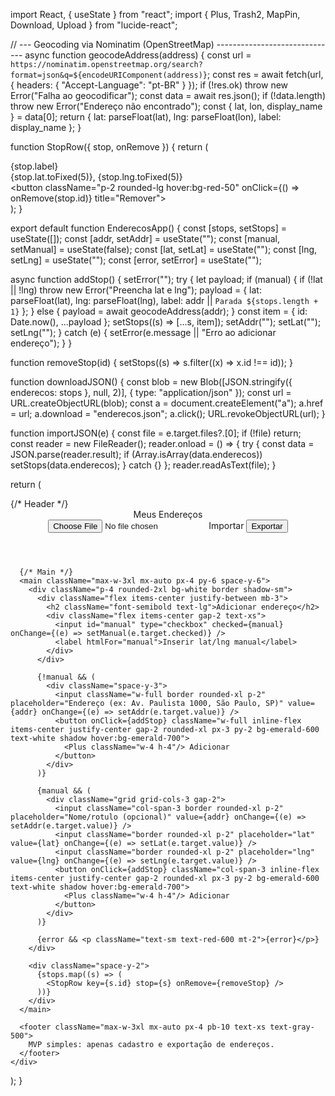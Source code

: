 import React, { useState } from "react";
import { Plus, Trash2, MapPin, Download, Upload } from "lucide-react";

// --- Geocoding via Nominatim (OpenStreetMap) ------------------------------
async function geocodeAddress(address) {
  const url = `https://nominatim.openstreetmap.org/search?format=json&q=${encodeURIComponent(address)}`;
  const res = await fetch(url, { headers: { "Accept-Language": "pt-BR" } });
  if (!res.ok) throw new Error("Falha ao geocodificar");
  const data = await res.json();
  if (!data.length) throw new Error("Endereço não encontrado");
  const { lat, lon, display_name } = data[0];
  return { lat: parseFloat(lat), lng: parseFloat(lon), label: display_name };
}

function StopRow({ stop, onRemove }) {
  return (
    <div className="flex items-center gap-3 p-3 rounded-xl bg-white border shadow-sm">
      <MapPin className="w-4 h-4 text-emerald-600" />
      <div className="flex-1">
        <div className="font-medium">{stop.label}</div>
        <div className="text-xs text-gray-500">{stop.lat.toFixed(5)}, {stop.lng.toFixed(5)}</div>
      </div>
      <button className="p-2 rounded-lg hover:bg-red-50" onClick={() => onRemove(stop.id)} title="Remover">
        <Trash2 className="w-4 h-4" />
      </button>
    </div>
  );
}

export default function EnderecosApp() {
  const [stops, setStops] = useState([]);
  const [addr, setAddr] = useState("");
  const [manual, setManual] = useState(false);
  const [lat, setLat] = useState("");
  const [lng, setLng] = useState("");
  const [error, setError] = useState("");

  async function addStop() {
    setError("");
    try {
      let payload;
      if (manual) {
        if (!lat || !lng) throw new Error("Preencha lat e lng");
        payload = { lat: parseFloat(lat), lng: parseFloat(lng), label: addr || `Parada ${stops.length + 1}` };
      } else {
        payload = await geocodeAddress(addr);
      }
      const item = { id: Date.now(), ...payload };
      setStops((s) => [...s, item]);
      setAddr(""); setLat(""); setLng("");
    } catch (e) {
      setError(e.message || "Erro ao adicionar endereço");
    }
  }

  function removeStop(id) {
    setStops((s) => s.filter((x) => x.id !== id));
  }

  function downloadJSON() {
    const blob = new Blob([JSON.stringify({ enderecos: stops }, null, 2)], { type: "application/json" });
    const url = URL.createObjectURL(blob);
    const a = document.createElement("a");
    a.href = url; a.download = "enderecos.json"; a.click();
    URL.revokeObjectURL(url);
  }

  function importJSON(e) {
    const file = e.target.files?.[0];
    if (!file) return;
    const reader = new FileReader();
    reader.onload = () => {
      try {
        const data = JSON.parse(reader.result);
        if (Array.isArray(data.enderecos)) setStops(data.enderecos);
      } catch {}
    };
    reader.readAsText(file);
  }

  return (
    <div className="min-h-screen bg-gradient-to-b from-gray-50 to-white">
      {/* Header */}
      <header className="sticky top-0 z-10 backdrop-blur bg-white/70 border-b">
        <div className="max-w-3xl mx-auto px-4 py-3 flex items-center justify-between">
          <span className="font-semibold flex items-center gap-2"><MapPin className="w-5 h-5"/> Meus Endereços</span>
          <div className="flex items-center gap-2">
            <label className="text-xs px-3 py-1 rounded-full bg-gray-100 border cursor-pointer">
              <input type="file" accept="application/json" className="hidden" onChange={importJSON} />
              <span className="inline-flex items-center gap-2"><Upload className="w-3 h-3"/>Importar</span>
            </label>
            <button className="text-xs px-3 py-1 rounded-full bg-gray-100 border inline-flex items-center gap-2" onClick={downloadJSON}><Download className="w-3 h-3"/>Exportar</button>
          </div>
        </div>
      </header>

      {/* Main */}
      <main className="max-w-3xl mx-auto px-4 py-6 space-y-6">
        <div className="p-4 rounded-2xl bg-white border shadow-sm">
          <div className="flex items-center justify-between mb-3">
            <h2 className="font-semibold text-lg">Adicionar endereço</h2>
            <div className="flex items-center gap-2 text-xs">
              <input id="manual" type="checkbox" checked={manual} onChange={(e) => setManual(e.target.checked)} />
              <label htmlFor="manual">Inserir lat/lng manual</label>
            </div>
          </div>

          {!manual && (
            <div className="space-y-3">
              <input className="w-full border rounded-xl p-2" placeholder="Endereço (ex: Av. Paulista 1000, São Paulo, SP)" value={addr} onChange={(e) => setAddr(e.target.value)} />
              <button onClick={addStop} className="w-full inline-flex items-center justify-center gap-2 rounded-xl px-3 py-2 bg-emerald-600 text-white shadow hover:bg-emerald-700">
                <Plus className="w-4 h-4"/> Adicionar
              </button>
            </div>
          )}

          {manual && (
            <div className="grid grid-cols-3 gap-2">
              <input className="col-span-3 border rounded-xl p-2" placeholder="Nome/rotulo (opcional)" value={addr} onChange={(e) => setAddr(e.target.value)} />
              <input className="border rounded-xl p-2" placeholder="lat" value={lat} onChange={(e) => setLat(e.target.value)} />
              <input className="border rounded-xl p-2" placeholder="lng" value={lng} onChange={(e) => setLng(e.target.value)} />
              <button onClick={addStop} className="col-span-3 inline-flex items-center justify-center gap-2 rounded-xl px-3 py-2 bg-emerald-600 text-white shadow hover:bg-emerald-700">
                <Plus className="w-4 h-4"/> Adicionar
              </button>
            </div>
          )}

          {error && <p className="text-sm text-red-600 mt-2">{error}</p>}
        </div>

        <div className="space-y-2">
          {stops.map((s) => (
            <StopRow key={s.id} stop={s} onRemove={removeStop} />
          ))}
        </div>
      </main>

      <footer className="max-w-3xl mx-auto px-4 pb-10 text-xs text-gray-500">
        MVP simples: apenas cadastro e exportação de endereços.
      </footer>
    </div>
  );
}
